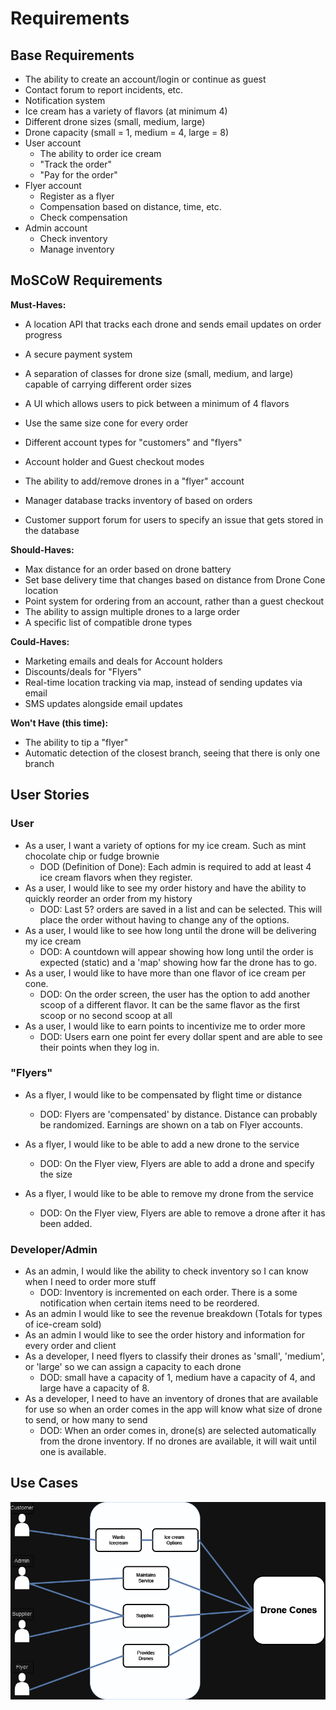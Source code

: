 # Requirements

## Base Requirements

- The ability to create an account/login or continue as guest
- Contact forum to report incidents, etc.
- Notification system
- Ice cream has a variety of flavors (at minimum 4)
- Different drone sizes (small, medium, large)
- Drone capacity (small = 1, medium = 4, large = 8)
- User account
    - The ability to order ice cream
    - "Track the order"
    - "Pay for the order"
- Flyer account
    - Register as a flyer
    - Compensation based on distance, time, etc.
    - Check compensation
- Admin account
    - Check inventory
    - Manage inventory
 
## MoSCoW Requirements

**Must-Haves:**
- A location API that tracks each drone and sends email updates on order progress 
- A secure payment system
- A separation of classes for drone size (small, medium, and large) capable of carrying different order sizes 
- A UI which allows users to pick between a minimum of 4 flavors
- Use the same size cone for every order
- Different account types for "customers" and "flyers"
- Account holder and Guest checkout modes
- The ability to add/remove drones in a "flyer" account

- Manager database tracks inventory of based on orders
- Customer support forum for users to specify an issue that gets stored in the database

**Should-Haves:**
- Max distance for an order based on drone battery
- Set base delivery time that changes based on distance from Drone Cone location
- Point system for ordering from an account, rather than a guest checkout
- The ability to assign multiple drones to a large order
- A specific list of compatible drone types 

**Could-Haves:**
- Marketing emails and deals for Account holders
- Discounts/deals for "Flyers"
- Real-time location tracking via map, instead of sending updates via email
- SMS updates alongside email updates

**Won't Have (this time):**
- The ability to tip a "flyer"
- Automatic detection of the closest branch, seeing that there is only one branch
## User Stories
### User
- As a user, I want a variety of options for my ice cream. Such as mint chocolate chip or fudge brownie 
  - DOD (Definition of Done): Each admin is required to add at least 4 ice cream flavors when they register.
- As a user, I would like to see my order history and have the ability to quickly reorder an order from my history
  - DOD: Last 5? orders are saved in a list and can be selected. This will place the order without having to change any of the options.
- As a user, I would like to see how long until the drone will be delivering my ice cream
  - DOD: A countdown will appear showing how long until the order is expected (static) and a 'map' showing how far the drone has to go.
- As a user, I would like to have more than one flavor of ice cream per cone.
  - DOD: On the order screen, the user has the option to add another scoop of a different flavor. It can be the same flavor as the first scoop or no second scoop at all
- As a user, I would like to earn points to incentivize me to order more
  - DOD: Users earn one point fer every dollar spent and are able to see their points when they log in.

### "Flyers" 
- As a flyer, I would like to be compensated by flight time or distance
  - DOD: Flyers are 'compensated' by distance. Distance can probably be randomized. Earnings are shown on a tab on Flyer accounts.
- As a flyer, I would like to be able to add a new drone to the service
  - DOD: On the Flyer view, Flyers are able to add a drone and specify the size

- As a flyer, I would like to be able to remove my drone from the service
  - DOD: On the Flyer view, Flyers are able to remove a drone after it has been added.

### Developer/Admin
- As an admin, I would like the ability to check inventory so I can know when I need to order more stuff
  - DOD: Inventory is incremented on each order. There is a some notification when certain items need to be reordered.
- As an admin I would like to see the revenue breakdown (Totals for types of ice-cream sold)
- As an admin I would like to see the order history and information for every order and client
- As a developer, I need flyers to classify their drones as 'small', 'medium', or 'large' so we can assign a capacity to each drone
  - DOD: small have a capacity of 1, medium have a capacity of 4, and large have a capacity of 8.
- As a developer, I need to have an inventory of drones that are available for use so when an order comes in the app will know what size of drone to send, or how many to send
  - DOD: When an order comes in, drone(s) are selected automatically from the drone inventory. If no drones are available, it will wait until one is available.


## Use Cases
![Use Cases](md_images/Use_Cases.png)
